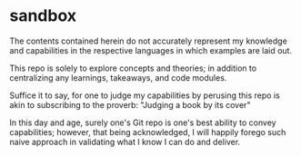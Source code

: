 # sandbox

The contents contained herein do not accurately represent my knowledge and capabilities in the respective languages in which examples are laid out.

This repo is solely to explore concepts and theories; in addition to centralizing any learnings, takeaways, and code modules.

Suffice it to say, for one to judge my capabilities by perusing this repo is akin to subscribing to the proverb: "Judging a book by its cover"

In this day and age, surely one's Git repo is one's best ability to convey capabilities; however, that being acknowledged, I will happily forego such naive approach in validating what I know I can do and deliver.







